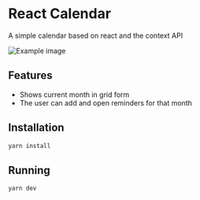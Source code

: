 # React Calendar

A simple calendar based on react and the context API

![Example image](https://i.imgur.com/YuGQiQs.png)

## Features

- Shows current month in grid form
- The user can add and open reminders for that month

## Installation

```bash
yarn install
```

## Running

```bash
yarn dev
```